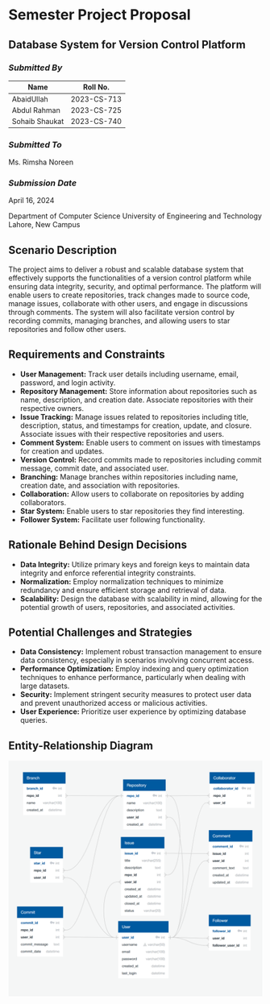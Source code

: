 # Semester Project Proposal
## Database System for Version Control Platform

### *Submitted By*
| Name | Roll No. |
| --- | --- |
| AbaidUllah | 2023-CS-713 |
| Abdul Rahman | 2023-CS-725 |
| Sohaib Shaukat | 2023-CS-740 |

### *Submitted To*
Ms. Rimsha Noreen

### *Submission Date*
April 16, 2024

Department of Computer Science
University of Engineering and Technology Lahore, New Campus

## Scenario Description
The project aims to deliver a robust and scalable database system that effectively supports the functionalities of a version control platform while ensuring data integrity, security, and optimal performance. The platform will enable users to create repositories, track changes made to source code, manage issues, collaborate with other users, and engage in discussions through comments. The system will also facilitate version control by recording commits, managing branches, and allowing users to star repositories and follow other users.

## Requirements and Constraints
- **User Management:** Track user details including username, email, password, and login activity.
- **Repository Management:** Store information about repositories such as name, description, and creation date. Associate repositories with their respective owners.
- **Issue Tracking:** Manage issues related to repositories including title, description, status, and timestamps for creation, update, and closure. Associate issues with their respective repositories and users.
- **Comment System:** Enable users to comment on issues with timestamps for creation and updates.
- **Version Control:** Record commits made to repositories including commit message, commit date, and associated user.
- **Branching:** Manage branches within repositories including name, creation date, and association with repositories.
- **Collaboration:** Allow users to collaborate on repositories by adding collaborators.
- **Star System:** Enable users to star repositories they find interesting.
- **Follower System:** Facilitate user following functionality.

## Rationale Behind Design Decisions
- **Data Integrity:** Utilize primary keys and foreign keys to maintain data integrity and enforce referential integrity constraints.
- **Normalization:** Employ normalization techniques to minimize redundancy and ensure efficient storage and retrieval of data.
- **Scalability:** Design the database with scalability in mind, allowing for the potential growth of users, repositories, and associated activities.

## Potential Challenges and Strategies
- **Data Consistency:** Implement robust transaction management to ensure data consistency, especially in scenarios involving concurrent access.
- **Performance Optimization:** Employ indexing and query optimization techniques to enhance performance, particularly when dealing with large datasets.
- **Security:** Implement stringent security measures to protect user data and prevent unauthorized access or malicious activities.
- **User Experience:** Prioritize user experience by optimizing database queries.

## Entity-Relationship Diagram
![alt text](https://github.com/abdbbdii/DBS-Semester-Project/blob/main/ERD.png)
